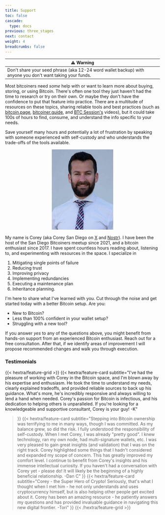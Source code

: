 ```yaml
---
title: Support
toc: false
cascade:
  type: docs
previous: three_stages
next: contact
weight: 4
breadcrumbs: false
---
```


|⚠️ Warning|
|-|
|Don't share your seed phrase (aka 12-24 word wallet backup) with anyone you don't want taking your funds.|

Most bitcoiners need _some_ help with or want to learn more about buying, storing, or using Bitcoin. There's often one tool they just haven't had the time to research or try on their own. Or maybe they don't have the confidence to put that feature into practice. There are a multitude of resources on these topics, sharing reliable tools and best practices (such as [bitcoin.page](bitcoin.page), [bitcoiner.guide](bitcoiner.guide), and [BTC Session's](https://www.youtube.com/c/btcsessions) videos), but it could take 100s of hours to find, consume, and understand the info specific to your needs. 

Save yourself many hours and potentially a lot of frustration by speaking with someone experienced with self-custody and who understands the trade-offs of the tools available. 

<center>
  <img src="https://raw.githubusercontent.com/inpharmaticist/beta/refs/heads/main/content/about/headshot.jpeg" alt="Corey" width="200"/>
</center>

My name is Corey (aka Corey San Diego on [X](twitter.com/inpharmaticist) and [Nostr](https://primal.net/p/npub1c0r3ytrr4afgrlhrhyec6y9wvkckdllx7ul3cfevtsgjqcrhx8tsdzqs7w)). I have been the host of the San Diego Bitcoiners meetup since 2021, and a bitcoin enthusiast since 2017. I have spent countless hours reading about, listening to, and experimenting with resources in the space. 
I specialize in
1. Mitigating single points of failure
2. Reducing trust
3. Improving privacy
4. Implementing redundancies
5. Executing a maintenance plan
6. Inheritance planning.

I'm here to share what I've learned with you. Cut through the noise and get started today with a better Bitcoin setup. Are you: 
* New to Bitcoin?
* Less than 100% confident in your wallet setup?
* Struggling with a new tool?

If you answer _yes_ to any of the questions above, you might benefit from hands-on support from an experienced Bitcoin enthusiast. Reach out for a free consultation. After that, if we identify areas of improvement I will propose recommended changes and walk you through execution.

### Testimonials

{{< hextra/feature-grid >}}
  {{< hextra/feature-card
    subtitle="I've had the pleasure of working with Corey in the Bitcoin space, and I'm blown away by his expertise and enthusiasm. He took the time to understand my needs, clearly explained tradeoffs, and provided reliable sources to back up his guidance. What's more, he's incredibly responsive and always willing to lend a hand when needed. Corey's passion for Bitcoin is infectious, and his dedication to helping others is unparalleled. If you're looking for a knowledgeable and supportive consultant, Corey is your guy! -K"
  >}}
  {{< hextra/feature-card
    subtitle="Stepping into Bitcoin ownership was terrifying to me in many ways, though I was committed.  As my balance grew, so did the risk.  I fully understood the responsibility of self-custody.  When I met Corey, I was already \"pretty good\".  I knew technology, ran my own node, had multi-signature wallets, etc. I was very pleased to gain great insights (and validation) that I was on the right track.  Corey highlighted some things that I hadn't considered and expanded my scope of concern.  This has greatly improved my comfort level. I continue to benefit from Corey's insights and his immense intellectual curiosity.  If you haven't had a conversation with Corey yet - please do!  It will likely be the beginning of a highly beneficial relationship. -Dan C"
  >}}
  {{< hextra/feature-card
    subtitle="Corey - the Super Hero of Crypto! Seriously, that's what I thought when I met him - he not only understands and uses cryptocurrency himself, but is also helping other people get excited about it. Corey has been an amazing resource - he patiently answers my questions and has provided invaluable guidance in navigating this new digital frontier. -Tori"
  >}}
{{< /hextra/feature-grid >}}
